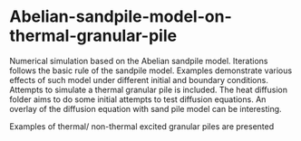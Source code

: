 # Abelian-sandpile-model-on-thermal-granular-pile
Numerical simulation based on the Abelian sandpile model. Iterations follows the basic rule of the sandpile model. Examples demonstrate various effects of
such model under different initial and boundary conditions. Attempts to simulate a thermal granular pile is included. The heat diffusion folder aims to do some initial attempts to test diffusion equations. An overlay of the diffusion equation with sand pile model can be interesting.

Examples of thermal/ non-thermal excited granular piles are presented
